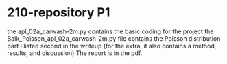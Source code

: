 # 210-repository P1
the apl_02a_carwash-2m.py contains the basic coding for the project
the Balk_Poisson_apl_02a_carwash-2m.py file contains the Poisson distribution part I listed second in the writeup (for the extra, it also contains a method, results, and discussion)
The report is in the pdf.
